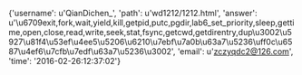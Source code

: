 {'username': u'QianDichen_', 'path': u'wd1212/1212.html', 'answer': u'\u6709exit,fork,wait,yield,kill,getpid,putc,pgdir,lab6_set_priority,sleep,gettime,open,close,read,write,seek,stat,fsync,getcwd,getdirentry,dup\u3002\u5927\u81f4\u53ef\u4ee5\u5206\u6210\u7ebf\u7a0b\u63a7\u5236\uff0c\u6587\u4ef6\u7cfb\u7edf\u63a7\u5236\u3002', 'email': u'zczyqdc2@126.com', 'time': '2016-02-26:12:37:02'}